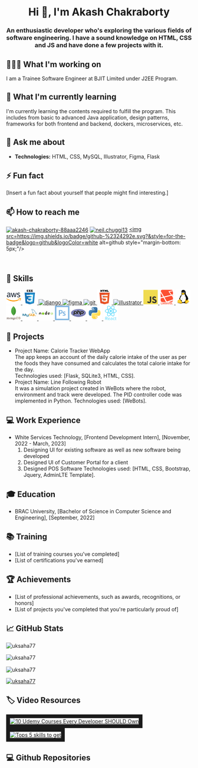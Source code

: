 <!-- <img alt="Coder GIF" src="https://raw.githubusercontent.com/uksaha77/uksaha77/main/web-development-banner.gif" style="max-width: 100%;" data-target="animated-image.originalImage"> -->
<h1 align="center">Hi 👋, I'm Akash Chakraborty</h1>
<h3 align="center">An enthusiastic developer who's exploring the various fields of software engineering. I have a sound knowledge on HTML, CSS and JS and have done a few projects with it.</h3>

## 👨🏽‍💻 What I'm working on
I am a Trainee Software Engineer at BJIT Limited under J2EE Program.

## 🧠 What I'm currently learning
I'm currently learning the contents required to fulfill the program. This includes from basic to advanced Java application, design patterns, frameworks for both frontend and backend, dockers, microservices, etc.

## 💬 Ask me about
- <b>Technologies:</b> HTML, CSS, MySQL, Illustrator, Figma, Flask

## ⚡ Fun fact
[Insert a fun fact about yourself that people might find interesting.]

## 📫 How to reach me
<p align="left">

<a href="https://linkedin.com/in/akash-chakraborty-88aaa2246" target="blank"><img align="center" src="https://raw.githubusercontent.com/rahuldkjain/github-profile-readme-generator/master/src/images/icons/Social/linked-in-alt.svg" alt="akash-chakraborty-88aaa2246" height="30" width="40" /></a>
<a href="https://fb.com/neil.chuggi13" target="blank"><img align="center" src="https://raw.githubusercontent.com/rahuldkjain/github-profile-readme-generator/master/src/images/icons/Social/facebook.svg" alt="neil.chuggi13" height="30" width="40" /></a>
<a href="https://github.com/chakraborty1769" target="_blank">
<img src=https://img.shields.io/badge/github-%2324292e.svg?&style=for-the-badge&logo=github&logoColor=white alt=github style="margin-bottom: 5px;"/></a>
</p><br/>

## 🚀 Skills
<p align="left"> <a href="https://aws.amazon.com" target="_blank" rel="noreferrer"> <img src="https://raw.githubusercontent.com/devicons/devicon/master/icons/amazonwebservices/amazonwebservices-original-wordmark.svg" alt="aws" width="40" height="40"/> </a> <a href="https://www.w3schools.com/css/" target="_blank" rel="noreferrer"> <img src="https://raw.githubusercontent.com/devicons/devicon/master/icons/css3/css3-original-wordmark.svg" alt="css3" width="40" height="40"/> </a> <a href="https://www.djangoproject.com/" target="_blank" rel="noreferrer"> <img src="https://cdn.worldvectorlogo.com/logos/django.svg" alt="django" width="40" height="40"/> </a> <a href="https://www.figma.com/" target="_blank" rel="noreferrer"> <img src="https://www.vectorlogo.zone/logos/figma/figma-icon.svg" alt="figma" width="40" height="40"/> </a> <a href="https://git-scm.com/" target="_blank" rel="noreferrer"> <img src="https://www.vectorlogo.zone/logos/git-scm/git-scm-icon.svg" alt="git" width="40" height="40"/> </a> <a href="https://www.w3.org/html/" target="_blank" rel="noreferrer"> <img src="https://raw.githubusercontent.com/devicons/devicon/master/icons/html5/html5-original-wordmark.svg" alt="html5" width="40" height="40"/> </a> <a href="https://www.adobe.com/in/products/illustrator.html" target="_blank" rel="noreferrer"> <img src="https://www.vectorlogo.zone/logos/adobe_illustrator/adobe_illustrator-icon.svg" alt="illustrator" width="40" height="40"/> </a> <a href="https://developer.mozilla.org/en-US/docs/Web/JavaScript" target="_blank" rel="noreferrer"> <img src="https://raw.githubusercontent.com/devicons/devicon/master/icons/javascript/javascript-original.svg" alt="javascript" width="40" height="40"/> </a> <a href="https://laravel.com/" target="_blank" rel="noreferrer"> <img src="https://raw.githubusercontent.com/devicons/devicon/master/icons/laravel/laravel-plain-wordmark.svg" alt="laravel" width="40" height="40"/> </a> <a href="https://www.linux.org/" target="_blank" rel="noreferrer"> <img src="https://raw.githubusercontent.com/devicons/devicon/master/icons/linux/linux-original.svg" alt="linux" width="40" height="40"/> </a> <a href="https://www.mongodb.com/" target="_blank" rel="noreferrer"> <img src="https://raw.githubusercontent.com/devicons/devicon/master/icons/mongodb/mongodb-original-wordmark.svg" alt="mongodb" width="40" height="40"/> </a> <a href="https://www.mysql.com/" target="_blank" rel="noreferrer"> <img src="https://raw.githubusercontent.com/devicons/devicon/master/icons/mysql/mysql-original-wordmark.svg" alt="mysql" width="40" height="40"/> </a> <a href="https://nodejs.org" target="_blank" rel="noreferrer"> <img src="https://raw.githubusercontent.com/devicons/devicon/master/icons/nodejs/nodejs-original-wordmark.svg" alt="nodejs" width="40" height="40"/> </a> <a href="https://www.photoshop.com/en" target="_blank" rel="noreferrer"> <img src="https://raw.githubusercontent.com/devicons/devicon/master/icons/photoshop/photoshop-line.svg" alt="photoshop" width="40" height="40"/> </a> <a href="https://www.php.net" target="_blank" rel="noreferrer"> <img src="https://raw.githubusercontent.com/devicons/devicon/master/icons/php/php-original.svg" alt="php" width="40" height="40"/> </a> <a href="https://www.python.org" target="_blank" rel="noreferrer"> <img src="https://raw.githubusercontent.com/devicons/devicon/master/icons/python/python-original.svg" alt="python" width="40" height="40"/> </a> <a href="https://reactjs.org/" target="_blank" rel="noreferrer"> <img src="https://raw.githubusercontent.com/devicons/devicon/master/icons/react/react-original-wordmark.svg" alt="react" width="40" height="40"/> </a> </p>

## 🌟 Projects
 - Project Name: <emp>Calorie Tracker WebApp</emp><br>The app keeps an account of the daily calorie intake of the user as per the foods they have consumed and calculates the total calorie intake for the day. <br>Technologies used: [Flask, SQLite3, HTML, CSS].
 - Project Name: <emp>Line Following Robot</emp><br> It was a simulation project created in WeBots where the robot, environment and track were developed. The PID controller code was implemented in Python. Technologies used: [WeBots].

## 💻 Work Experience
- White Services Technology, [Frontend Development Intern], [November, 2022 - March, 2023]<br />
  1. Designing UI for existing software as well as new software being developed
  2. Designed UI of Customer Portal for a client
  3. Designed POS Software
  Technologies used: [HTML, CSS, Bootstrap, Jquery, AdminLTE Template].

## 🎓 Education
- BRAC University, [Bachelor of Science in Computer Science and Engineering], [September, 2022]

## 📚 Training
- [List of training courses you've completed]
- [List of certifications you've earned]

## 🏆 Achievements
- [List of professional achievements, such as awards, recognitions, or honors]
- [List of projects you've completed that you're particularly proud of]

## 📈 GitHub Stats
<p align="left"> <img src="https://komarev.com/ghpvc/?username=uksaha77&label=Profile%20views&color=0e75b6&style=flat" alt="uksaha77" /> </p>
<p><img align="center" src="https://github-readme-stats.vercel.app/api?username=uksaha77&show_icons=true&locale=en" alt="uksaha77" /></p>
<p><img align="center" src="https://github-readme-streak-stats.herokuapp.com/?user=uksaha77&" alt="uksaha77" /></p>
<p align="left"> <a href="https://github.com/ryo-ma/github-profile-trophy"><img src="https://github-profile-trophy.vercel.app/?username=uksaha77" alt="uksaha77" /></a> </p>

## 🏷️ Video Resources
<a href="http://www.youtube.com/watch?feature=player_embedded&v=hexfXc7-SsU" target="_blank"><img src="http://img.youtube.com/vi/hexfXc7-SsU/0.jpg" alt="10 Udemy Courses Every Developer SHOULD Own" width="200" height="140" border="10" /></a>   <a href="http://www.youtube.com/watch?feature=player_embedded&v=-OAa9k0zCDg" target="_blank"><img src="http://img.youtube.com/vi/-OAa9k0zCDg/0.jpg" alt="Tops 5 skills to get" width="200" height="140" border="10" /></a>

## 💻 Github Repositories
